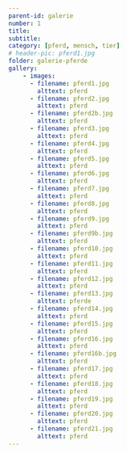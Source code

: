 ```yaml
---
parent-id: galerie
number: 1
title:  
subtitle: 
category: [pferd, mensch, tier]
# header-pic: pferd1.jpg
folder: galerie-pferde
gallery:
    - images:
      - filename: pferd1.jpg
        alttext: pferd
      - filename: pferd2.jpg
        alttext: pferd   
      - filename: pferd2b.jpg
        alttext: pferd 
      - filename: pferd3.jpg
        alttext: pferd
      - filename: pferd4.jpg
        alttext: pferd
      - filename: pferd5.jpg
        alttext: pferd
      - filename: pferd6.jpg
        alttext: pferd
      - filename: pferd7.jpg
        alttext: pferd
      - filename: pferd8.jpg
        alttext: pferd
      - filename: pferd9.jpg
        alttext: pferd
      - filename: pferd9b.jpg
        alttext: pferd
      - filename: pferd10.jpg
        alttext: pferd
      - filename: pferd11.jpg
        alttext: pferd
      - filename: pferd12.jpg
        alttext: pferd
      - filename: pferd13.jpg
        alttext: pferde
      - filename: pferd14.jpg
        alttext: pferd
      - filename: pferd15.jpg
        alttext: pferd
      - filename: pferd16.jpg
        alttext: pferd
      - filename: pferd16b.jpg
        alttext: pferd
      - filename: pferd17.jpg
        alttext: pferd
      - filename: pferd18.jpg
        alttext: pferd
      - filename: pferd19.jpg
        alttext: pferd
      - filename: pferd20.jpg
        alttext: pferd
      - filename: pferd21.jpg
        alttext: pferd
---
```

<!-- beschreibender Text hier -->
